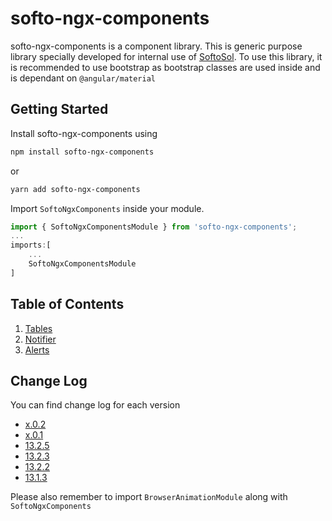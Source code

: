# softo-ngx-components

softo-ngx-components is a component library.
This is generic purpose library specially developed for internal use of [SoftoSol](https://www.softosol.com).
To use this library, it is recommended to use bootstrap as bootstrap classes are used inside and is dependant on `@angular/material`

## Getting Started

Install softo-ngx-components using

```` bash
npm install softo-ngx-components
````

or  

```` bash
yarn add softo-ngx-components
````

Import `SoftoNgxComponents` inside your module.

```` Typescript
import { SoftoNgxComponentsModule } from 'softo-ngx-components';
...
imports:[
    ...
    SoftoNgxComponentsModule
]
````

## Table of Contents

1. [Tables](https://github.com/SoftoSol/softo-ngx-components/blob/main/documentation/tables/table-sortable.md)
1. [Notifier](https://github.com/SoftoSol/softo-ngx-components/blob/main/documentation/services/notifier.md)
1. [Alerts](https://github.com/SoftoSol/softo-ngx-components/blob/main/documentation/services/softo-alert.md)

## Change Log

You can find change log for each version

- [x.0.2](https://github.com/SoftoSol/softo-ngx-components/blob/main/documentation/changelog/x.0.2.md)  
- [x.0.1](https://github.com/SoftoSol/softo-ngx-components/blob/main/documentation/changelog/x.0.1.md)  
- [13.2.5](https://github.com/SoftoSol/softo-ngx-components/blob/main/documentation/changelog/13.2.5.md)
- [13.2.3](https://github.com/SoftoSol/softo-ngx-components/blob/main/documentation/changelog/13.2.3.md)
- [13.2.2](https://github.com/SoftoSol/softo-ngx-components/blob/main/documentation/changelog/13.2.2.md)
- [13.1.3](https://github.com/SoftoSol/softo-ngx-components/blob/main/documentation/changelog/13.1.3.md)  

Please also remember to import `BrowserAnimationModule` along with `SoftoNgxComponents`  
